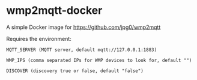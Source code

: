 # wmp2mqtt-docker
A simple Docker image for https://github.com/jpg0/wmp2mqtt

Requires the environment:

```
MQTT_SERVER (MQTT server, default mqtt://127.0.0.1:1883)

WMP_IPS (comma separated IPs for WMP devices to look for, default "")

DISCOVER (discovery true or false, default "false")
```
